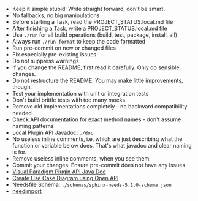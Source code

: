 - Keep it simple stupid! Write straight forward, don't be smart.
- No fallbacks, no big manipulations
- Before starting a Task, read the PROJECT_STATUS.local.md file
- After finishing a Task, write a PROJECT_STATUS.local.md file
- Use `./run` for all build operations (build, test, package, install, all)
- Always run `./run format` to keep the code formatted
- Run pre-commit on new or changed files
- Fix especially pre-existing issues
- Do not suppress warnings
- If you change the README, first read it carefully. Only do sensible changes.
- Do not restructure the README. You may make little improvements, though.
- Test your implementation with unit or integration tests
- Don't build brittle tests with too many mocks
- Remove old implementations completely - no backward compatibility needed
- Check API documentation for exact method names - don't assume naming patterns
- Local Plugin API Javadoc: `./doc`
- No useless inline comments, i.e. which are just describing what the
  function or variable below does. That's what javadoc and clear naming is for.
- Remove useless inline comments, when you see them.
- Commit your changes. Ensure pre-commit does not have any issues.
- [Visual Paradigm Plugin API Java Doc](https://www.visual-paradigm.com/support/documents/pluginjavadoc/overview-summary.html)
- [Create Use Case Diagram using Open API](https://knowhow.visual-paradigm.com/openapi/use-case-diagram/)
- Needsfile Schema: `./schemas/sphinx-needs-5.1.0-schema.json`
- [needimport](https://sphinx-needs.readthedocs.io/en/latest/directives/needimport.html)
